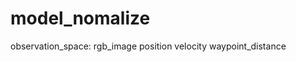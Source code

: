 # model_nomalize


observation_space:
                  rgb_image
                  position
                  velocity
                  waypoint_distance
